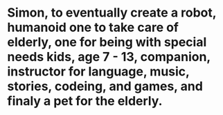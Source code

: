 # Simon, to eventually create a robot, humanoid one to take care of elderly, one for being with special needs kids, age 7 - 13, companion, instructor for language, music, stories, codeing, and games, and finaly a pet for the elderly.
